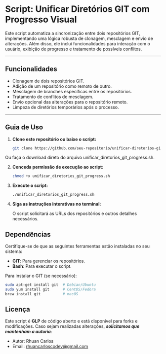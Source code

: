 # Script: Unificar Diretórios GIT com Progresso Visual

Este script automatiza a sincronização entre dois repositórios GIT, implementando uma lógica robusta de clonagem, mesclagem e envio de alterações. Além disso, ele inclui funcionalidades para interação com o usuário, exibição de progresso e tratamento de possíveis conflitos.

---

## Funcionalidades

- Clonagem de dois repositórios GIT.
- Adição de um repositório como remoto de outro.
- Mesclagem de branches específicas entre os repositórios.
- Tratamento de conflitos de mesclagem.
- Envio opcional das alterações para o repositório remoto.
- Limpeza de diretórios temporários após o processo.

---

## Guia de Uso

1. **Clone este repositório ou baixe o script:**

   ```bash
   git clone https://github.com/seu-repositorio/unificar-diretorios-git.git
    ```
Ou faça o download direto do arquivo unificar_diretorios_git_progress.sh.

2. **Conceda permissão de execução ao script:**
    ```bash
    chmod +x unificar_diretorios_git_progress.sh
    ```
3. **Execute o script:**
    ```bash
    ./unificar_diretorios_git_progress.sh
    ```
4. **Siga as instruções interativas no terminal:**
    
    O script solicitará as URLs dos repositórios e outros detalhes necessários.

## Dependências
Certifique-se de que as seguintes ferramentas estão instaladas no seu sistema:

- **GIT**: Para gerenciar os repositórios.
- **Bash**: Para executar o script.

Para instalar o GIT (se necessário):
```bash
sudo apt-get install git  # Debian/Ubuntu
sudo yum install git      # CentOS/Fedora
brew install git          # macOS
```

## Licença
Este script é **GLP** de código aberto e está disponível para forks e modificações. Caso sejam realizadas alterações, _**solicitamos que mantenham a autoria**_: 

- Autor: Rhuan Carlos
- Email: rhuancarloscodev@gmail.com

